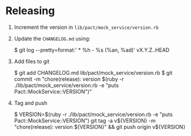 # Releasing

1. Increment the version in `lib/pact/mock_service/version.rb`
2. Update the `CHANGELOG.md` using:

      $ git log --pretty=format:'  * %h - %s (%an, %ad)' vX.Y.Z..HEAD

3. Add files to git

      $ git add CHANGELOG.md lib/pact/mock_service/version.rb
      $ git commit -m "chore(release): version $(ruby -r ./lib/pact/mock_service/version.rb -e "puts Pact::MockService::VERSION")"

4. Tag and push

    $ VERSION=$(ruby -r ./lib/pact/mock_service/version.rb -e "puts Pact::MockService::VERSION") git tag -a v${VERSION} -m "chore(release): version ${VERSION}" && git push origin v${VERSION}
